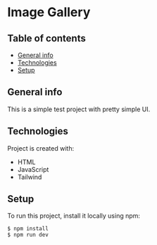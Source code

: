 # Image Gallery

## Table of contents
* [General info](#general-info)
* [Technologies](#technologies)
* [Setup](#setup)

## General info
This is a simple test project with pretty simple UI.

## Technologies
Project is created with:
* HTML
* JavaScript
* Tailwind

## Setup
To run this project, install it locally using npm:

```
$ npm install
$ npm run dev
```
